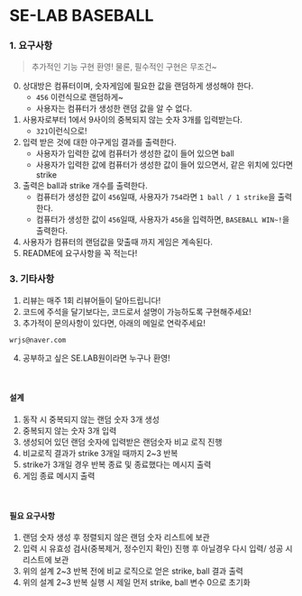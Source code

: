 # SE-LAB BASEBALL

### 1. 요구사항
> 추가적인 기능 구현 환영! 물론, 필수적인 구현은 무조건~
0. 상대방은 컴퓨터이며, 숫자게임에 필요한 값을 랜덤하게 생성해야 한다.
    - `456` 이런식으로 랜덤하게~
    - 사용자는 컴퓨터가 생성한 랜덤 값을 알 수 없다.
1. 사용자로부터 1에서 9사이의 중복되지 않는 숫자 3개를 입력받는다.
    - `321`이런식으로!
2. 입력 받은 것에 대한 야구게임 결과를 출력한다.
    - 사용자가 입력한 값에 컴퓨터가 생성한 값이 들어 있으면 ball
    - 사용자가 입력한 값에 컴퓨터가 생성한 값이 들어 있으면서, 같은 위치에 있다면 strike
3. 출력은 ball과 strike 개수를 출력한다.
   - 컴퓨터가 생성한 값이 `456`일때, 사용자가 `754`라면 `1 ball / 1 strike`을 출력한다.
   - 컴퓨터가 생성한 값이 `456`일때, 사용자가 `456`을 입력하면, `BASEBALL WIN~!`을 출력한다.
4. 사용자가 컴퓨터의 랜덤값을 맞출때 까지 게임은 계속된다.
5. README에 요구사항을 꼭 적는다!

### 3. 기타사항
1. 리뷰는 매주 1회 리뷰어들이 달아드립니다!
2. 코드에 주석을 달기보다는, 코드로서 설명이 가능하도록 구현해주세요!
3. 추가적이 문의사항이 있다면, 아래의 메일로 연락주세요!
```
wrjs@naver.com
```
4. 공부하고 싶은 SE.LAB원이라면 누구나 환영!

<br>

#### 설계
1. 동작 시 중복되지 않는 랜덤 숫자 3개 생성
2. 중복되지 않는 숫자 3개 입력
3. 생성되어 있던 랜덤 숫자에 입력받은 랜덤숫자 비교 로직 진행 
4. 비교로직 결과가 strike 3개일 때까지 2~3 반복
5. strike가 3개일 경우 반복 종료 및 종료했다는 메시지 출력
6. 게임 종료 메시지 출력

<br>

#### 필요 요구사항
1. 랜덤 숫자 생성 후 정렬되지 않은 랜덤 숫자 리스트에 보관
2. 입력 시 유효성 검사(중복제거, 정수인지 확인) 진행 후 아닐경우 다시 입력/ 성공 시 리스트에 보관
3. 위의 설계 2~3 반복 전에 비교 로직으로 얻은 strike, ball 결과 출력
4. 위의 설계 2~3 반복 실행 시 제일 먼저 strike, ball 변수 0으로 초기화